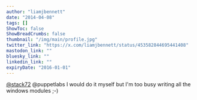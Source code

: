 ```yaml
---
author: "liamjbennett"
date: "2014-04-08"
tags: []
ShowToc: false
ShowBreadCrumbs: false
thumbnail: "/img/main/profile.jpg"
twitter_link: "https://x.com/liamjbennett/status/453582844695441408"
mastodon_link: ""
bluesky_link: ""
linkedin_link: ""
expiryDate: "2016-01-01"
---
```


[@stack72](https://x.com/stack72) @puppetlabs I would do it myself but I'm too busy writing all the windows modules ;-)

